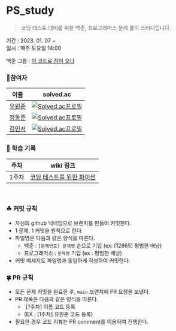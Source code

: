 # PS_study

> 코딩 테스트 대비를 위한 백준, 프로그래머스 문제 풀이 스터디입니다.

기간 : 2023. 01. 07 ~   
일시 : 매주 토요일 14:00

백준 그룹 : [이 코드로 잠이 오냐](https://www.acmicpc.net/group/16402)


### 🎈참여자
|                 이름                  |                                                  solved.ac                                                   |
|:-----------------------------------:|:------------------------------------------------------------------------------------------------------------:|
| [유원준](https://github.com/wonjunYou) | [![Solved.ac프로필](http://mazassumnida.wtf/api/mini/generate_badge?boj=youwjune)](https://solved.ac/youwjune) |
|  [정동준](https://github.com/dj-1087)  |[![Solved.ac프로필](http://mazassumnida.wtf/api/mini/generate_badge?boj=codest)](https://solved.ac/codest)|
|  [김민서](https://github.com/kingmingseo)  |[![Solved.ac프로필](http://mazassumnida.wtf/api/mini/generate_badge?boj=multi1971)](https://solved.ac/multi1971)|

### 🚅 학습 기록
|주차|wiki 링크|
|:---:|-------|
|1주차|[코딩 테스트를 위한 파이썬](https://github.com/wonjunYou/PS_study/wiki/1%EC%A3%BC%EC%B0%A8---%EC%BD%94%EB%94%A9%ED%85%8C%EC%8A%A4%ED%8A%B8%EB%A5%BC-%EC%9C%84%ED%95%9C-%ED%8C%8C%EC%9D%B4%EC%8D%AC)

<br>

### ☘ 커밋 규칙
* 자신의 github 닉네임으로 브랜치를 만들어 커밋한다.
* 1 문제, 1 커밋을 원칙으로 한다.
* 파일명은 다음과 같은 양식을 따른다.
  * 백준 : `[문제번호] 문제명` 순으로 기입 (ex: [12865] 평범한 배낭)
  * 프로그래머스 : `문제명` 기입 (ex : 평범한 배낭)
* 커밋 메세지도 파일명과 동일하게 작성하여 커밋한다.

### 🍀 PR 규칙
* 모든 문제 커밋을 완료한 후, `main` 브랜치에 PR 요청을 보낸다.
* PR 제목은 다음과 같은 양식을 따른다.
  * `[?주차] 이름 코드 등록
  * (EX : [1주차] 유원준 코드 등록)
* 필요한 경우 코드 리뷰는 PR comment를 이용하여 진행한다.